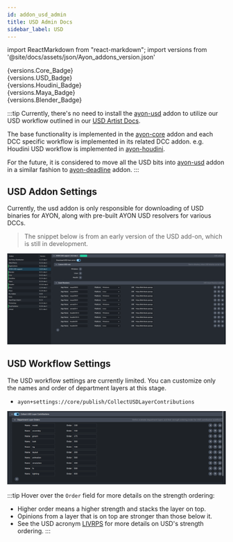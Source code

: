 ```yaml
---
id: addon_usd_admin
title: USD Admin Docs
sidebar_label: USD
---
```


import ReactMarkdown from "react-markdown";
import versions from '@site/docs/assets/json/Ayon_addons_version.json'

<div class="container">
  <div class="row">
    <div class=".col-sm-" style={{'margin-right':10+'px'}}>
      <ReactMarkdown>
        {versions.Core_Badge}
      </ReactMarkdown>
    </div>
    <div class=".col-sm-" style={{'margin-right':10+'px'}}>
      <ReactMarkdown>
        {versions.USD_Badge}
      </ReactMarkdown>
    </div>
    <div class=".col-sm-"  style={{'margin-right':10+'px'}}>
      <ReactMarkdown>
        {versions.Houdini_Badge}
      </ReactMarkdown>
    </div>
    <div class=".col-sm-" style={{'margin-right':10+'px'}}>
      <ReactMarkdown>
        {versions.Maya_Badge}
      </ReactMarkdown>
    </div>
    <div class=".col-sm-" style={{'margin-right':10+'px'}}>
      <ReactMarkdown>
        {versions.Blender_Badge}
      </ReactMarkdown>
    </div>
  </div>
</div>

:::tip
Currently, there's no need to install the [ayon-usd](https://github.com/ynput/ayon-usd) addon to utilize our USD workflow outlined in our [USD Artist Docs](category/usd).

The base functionality is implemented in the [ayon-core](https://github.com/ynput/ayon-core) addon and each DCC specific workflow is implemented in its related DCC addon. e.g. Houdini USD workflow is implemented in [ayon-houdini](https://github.com/ynput/ayon-houdini).

For the future, it is considered to move all the USD bits into [ayon-usd](https://github.com/ynput/ayon-usd) addon in a similar fashion to [ayon-deadline](https://github.com/ynput/ayon-deadline) addon.
:::

## USD Addon Settings
Currently, the usd addon is only responsible for downloading of USD binaries for AYON, along with pre-built AYON USD resolvers for various DCCs.

> The snippet below is from an early version of the USD add-on, which is still in development.

![](assets/usd/admin/usd_addon_settings.png)

## USD Workflow Settings
The USD workflow settings are currently limited. You can customize only the names and order of department layers at this stage.

- `ayon+settings://core/publish/CollectUSDLayerContributions`

![](assets/usd/admin/usd_core_settings_1.png)

:::tip
Hover over the `Order` field for more details on the strength ordering:
- Higher order means a higher strength and stacks the layer on top.
- Opinions from a layer that is on top are stronger than those below it.
- See the USD acronym [LIVRPS](https://remedy-entertainment.github.io/USDBook/terminology/LIVRPS.html) for more details on USD's strength ordering.
:::